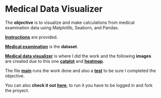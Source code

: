 # Medical Data Visualizer

The **objective** is to visualize and make calculations from medical examination data using Matplotlib, Seaborn, and Pandas.

[**Instructions**](https://github.com/LautaroOchotorena/Data-Analysis-with-Python-Freecodecamp/blob/main/Medical%20Data%20Visualizer/Instructions.md) are provided.

[**Medical examination**](https://github.com/LautaroOchotorena/Data-Analysis-with-Python-Freecodecamp/blob/main/Medical%20Data%20Visualizer/medical_examination.csv) is the **dataset**.

[**Medical data visualizer**](https://github.com/LautaroOchotorena/Data-Analysis-with-Python-Freecodecamp/blob/main/Medical%20Data%20Visualizer/medical_data_visualizer.py) is where I did the work and the following **images** are created due to this one [**catplot**](https://github.com/LautaroOchotorena/Data-Analysis-with-Python-Freecodecamp/blob/main/Medical%20Data%20Visualizer/catplot.png) and [**heatmap**](https://github.com/LautaroOchotorena/Data-Analysis-with-Python-Freecodecamp/blob/main/Medical%20Data%20Visualizer/heatmap.png).

The file [**main**](https://github.com/LautaroOchotorena/Data-Analysis-with-Python-Freecodecamp/blob/main/Medical%20Data%20Visualizer/main.py) runs the work done and also a [**test**](https://github.com/LautaroOchotorena/Data-Analysis-with-Python-Freecodecamp/blob/main/Medical%20Data%20Visualizer/test_module.py) to be sure I completed the objective.

You can also **check it out** [**here**](https://replit.com/@LautaroOchotore/Medical-Data-Visualizer), to run it you have to be logged in and fork the proyect.
